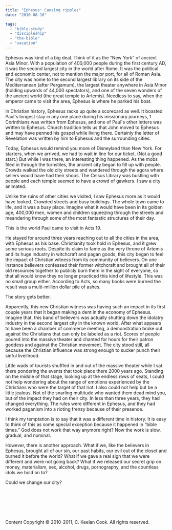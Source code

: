 ```yaml
---
title: "Ephesus: Causing ripples"
date: "2010-08-16"

tags: 
  - "bible-study"
  - "discipleship"
  - "the-bible"
  - "vacation"
---
```


Ephesus was kind of a big deal. Think of it as the “New York” of ancient Asia Minor. With a population of 400,000 people during the first century AD, it was the second largest city in the world after Rome. It was the political and economic center, not to mention the major port, for all of Roman Asia. The city was home to the second largest library on its side of the Mediterranean (after Pergamum), the largest theater anywhere in Asia Minor (holding upwards of 44,000 spectators), and one of the seven wonders of the ancient world (the great temple to Artemis). Needless to say, when the emperor came to visit the area, Ephesus is where he parked his boat.

In Christian history, Ephesus racks up quite a scorecard as well. It boasted Paul's longest stay in any one place during his missionary journeys, 1 Corinthians was written from Ephesus, and one of Paul's other letters was written to Ephesus. Church tradition tells us that John moved to Ephesus and may have penned his gospel while living there. Certainly the letter of Revelation was written by him to Ephesus and the surrounding cities.

Today, Ephesus would remind you more of Disneyland than New York. For starters, when we arrived, we had to wait in line for our ticket. (Not a good start.) But while I was there, an interesting thing happened. As the mobs filed in through the turnstiles, the ancient city began to fill up with people. Crowds walked the old city streets and wandered through the agora where sellers would have had their shops. The Celsus Library was bustling with people and each temple seemed to have a crowd of gawkers. I saw a city animated.

Unlike the ruins of other cities we visited, I saw Ephesus more as it would have looked. Crowded streets and busy buildings. The whole town came to life, and it was a busy place. Imagine what it would have been in its golden age, 400,000 men, women and children squeezing through the streets and meandering through some of the most fantastic structures of their day.

This is the world Paul came to visit in Acts 19.

He stayed for around three years reaching out to all the cities in the area, with Ephesus as his base. Christianity took hold in Ephesus, and it grew some serious roots. Despite its claim to fame as the very throne of Artemis and its huge industry in witchcraft and pagan goods, this city began to feel the impact of Christian witness from its community of believers. On one instance believers confessed their former witchcraft and brought all of their old resources together to publicly burn them in the sight of everyone, so that all would know they no longer practiced this kind of lifestyle. This was no small group either. According to Acts, so many books were burned the result was a multi-million dollar pile of ashes.

The story gets better.

Apparently, this new Christian witness was having such an impact in its first couple years that it began making a dent in the economy of Ephesus. Imagine that, this band of believers was actually shutting down the idolatry industry in the second largest city in the known world. After what appears to have been a chamber of commerce meeting, a demonstration broke out against the Christians that can only be labeled as a riot. Scores of people poured into the massive theater and chanted for hours for their patron goddess and against the Christian movement. The city stood still, all because the Christian influence was strong enough to sucker punch their sinful livelihood.

Little wads of tourists shuffled in and out of the massive theater while I sat there pondering the events that took place there 2000 years ago. Standing on the middle of that stage, looking up at the endless rows of seats, I could not help wondering about the range of emotions experienced by the Christians who were the target of that riot. I also could not help but be a little jealous. Not of the snarling multitude who wanted them dead mind you, but of the impact they had on their city. In less than three years, they had changed everything. The rules were different in Ephesus, and they had worked paganism into a rioting frenzy because of their presence.

I think my temptation is to say that it was a different time in history. It is easy to think of this as some special exception because it happened in “bible times.” God does not work that way anymore right? Now the work is slow, gradual, and nominal.

However, there is another approach. What if we, like the believers in Ephesus, brought all of our sin, our past habits, our evil out of the closet and burned it before the world? What if we gave a real sign that we were different and were not going back? What if we released our secret grip on money, materialism, sex, alcohol, drugs, pornography, and the countless idols we hold on to?

Could we change our city?

 

 

 

Content Copyright © 2010-2011, C. Keelan Cook. All rights reserved.
